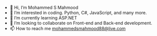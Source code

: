 - 👋 Hi, I’m Mohammed S Mahmood
- 👀 I’m interested in coding. Python, C#, JavaScript, and many more. 
- 🌱 I’m currently learning ASP.NET
- 💞️ I’m looking to collaborate on Front-end and Back-end development.
- 📫 How to reach me mohammedsmahmood88@live.com

<!---
Mohammed-S-M/Mohammed-S-M is a ✨ special ✨ repository because its `README.md` (this file) appears on your GitHub profile.
You can click the Preview link to take a look at your changes.
--->
